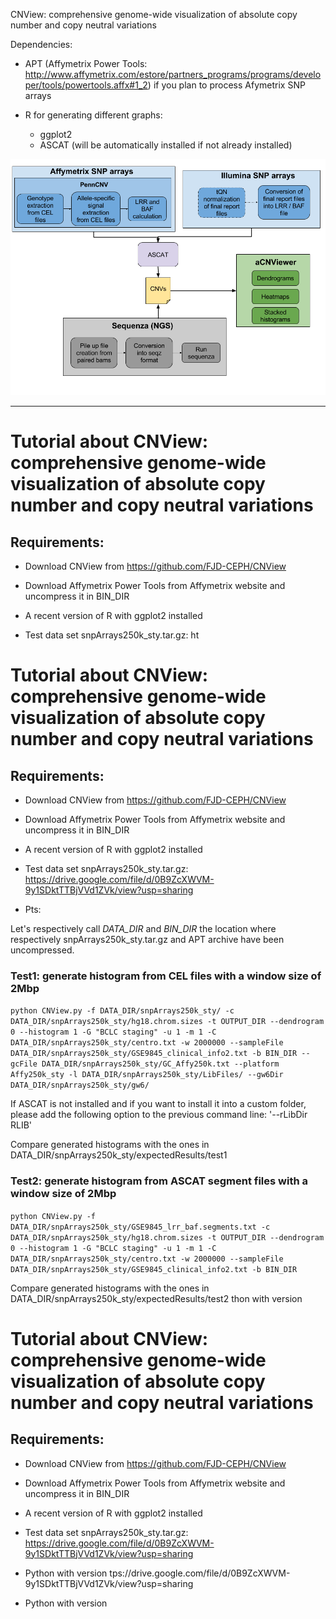 CNView: comprehensive genome-wide visualization of absolute copy number and copy neutral variations

Dependencies:

* APT (Affymetrix Power Tools: http://www.affymetrix.com/estore/partners_programs/programs/developer/tools/powertools.affx#1_2) if you plan to process Afymetrix SNP arrays

* R for generating different graphs:
  + ggplot2
  + ASCAT (will be automatically installed if not already installed)


![Overview of CNViewer:](/img/aCNViewer.png?raw=true "Overview of aCNViewer")  


***


# Tutorial about CNView: comprehensive genome-wide visualization of absolute copy number and copy neutral variations

## Requirements:

* Download CNView from https://github.com/FJD-CEPH/CNView

* Download Affymetrix Power Tools from Affymetrix website and uncompress it in BIN_DIR

* A recent version of R with ggplot2 installed

* Test data set snpArrays250k_sty.tar.gz: ht
# Tutorial about CNView: comprehensive genome-wide visualization of absolute copy number and copy neutral variations

## Requirements:

* Download CNView from https://github.com/FJD-CEPH/CNView

* Download Affymetrix Power Tools from Affymetrix website and uncompress it in BIN_DIR

* A recent version of R with ggplot2 installed

* Test data set snpArrays250k_sty.tar.gz: https://drive.google.com/file/d/0B9ZcXWVM-9y1SDktTTBjVVd1ZVk/view?usp=sharing

* Pts:

Let's respectively call _DATA_DIR_ and _BIN_DIR_ the location where respectively snpArrays250k_sty.tar.gz and APT archive have been uncompressed.

### Test1: generate histogram from CEL files with a window size of 2Mbp
`python CNView.py -f DATA_DIR/snpArrays250k_sty/ -c DATA_DIR/snpArrays250k_sty/hg18.chrom.sizes -t OUTPUT_DIR --dendrogram 0 --histogram 1 -G "BCLC staging" -u 1 -m 1 -C DATA_DIR/snpArrays250k_sty/centro.txt -w 2000000 --sampleFile DATA_DIR/snpArrays250k_sty/GSE9845_clinical_info2.txt -b BIN_DIR --gcFile DATA_DIR/snpArrays250k_sty/GC_Affy250k.txt --platform Affy250k_sty -l DATA_DIR/snpArrays250k_sty/LibFiles/ --gw6Dir DATA_DIR/snpArrays250k_sty/gw6/`

If ASCAT is not installed and if you want to install it into a custom folder, please add the following option to the previous command line: '--rLibDir RLIB'

Compare generated histograms with the ones in DATA_DIR/snpArrays250k_sty/expectedResults/test1


### Test2: generate histogram from ASCAT segment files with a window size of 2Mbp
`python CNView.py -f DATA_DIR/snpArrays250k_sty/GSE9845_lrr_baf.segments.txt -c DATA_DIR/snpArrays250k_sty/hg18.chrom.sizes -t OUTPUT_DIR --dendrogram 0 --histogram 1 -G "BCLC staging" -u 1 -m 1 -C DATA_DIR/snpArrays250k_sty/centro.txt -w 2000000 --sampleFile DATA_DIR/snpArrays250k_sty/GSE9845_clinical_info2.txt -b BIN_DIR`

Compare generated histograms with the ones in DATA_DIR/snpArrays250k_sty/expectedResults/test2
thon with version 
# Tutorial about CNView: comprehensive genome-wide visualization of absolute copy number and copy neutral variations

## Requirements:

* Download CNView from https://github.com/FJD-CEPH/CNView

* Download Affymetrix Power Tools from Affymetrix website and uncompress it in BIN_DIR

* A recent version of R with ggplot2 installed

* Test data set snpArrays250k_sty.tar.gz: https://drive.google.com/file/d/0B9ZcXWVM-9y1SDktTTBjVVd1ZVk/view?usp=sharing

* Python with version tps://drive.google.com/file/d/0B9ZcXWVM-9y1SDktTTBjVVd1ZVk/view?usp=sharing

* Python with version 
